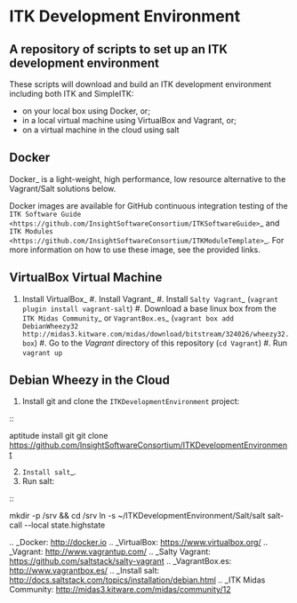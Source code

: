 ITK Development Environment
===========================
A repository of scripts to set up an ITK development environment
----------------------------------------------------------------

These scripts will download and build an ITK
development environment including both ITK and SimpleITK:

* on your local box using Docker, or;
* in a local virtual machine using VirtualBox and Vagrant, or;
* on a virtual machine in the cloud using salt

Docker
------

Docker_ is a light-weight, high performance, low resource alternative to the
Vagrant/Salt solutions below.

Docker images are available for GitHub continuous integration testing of the
`ITK Software
Guide <https://github.com/InsightSoftwareConsortium/ITKSoftwareGuide>`_ and `ITK
Modules <https://github.com/InsightSoftwareConsortium/ITKModuleTemplate>`_. For
more information on how to use these image, see the provided links.

VirtualBox Virtual Machine
--------------------------

1. Install VirtualBox_
#. Install Vagrant_
#. Install `Salty Vagrant`_  (``vagrant plugin install vagrant-salt``)
#. Download a base linux box from the `ITK Midas Community`_ or `VagrantBox.es`_ (``vagrant box add DebianWheezy32 http://midas3.kitware.com/midas/download/bitstream/324026/wheezy32.box``)
#. Go to the *Vagrant* directory of this repository (``cd Vagrant``)
#. Run ``vagrant up``

Debian Wheezy in the Cloud
---------------------------

1. Install git and clone the `ITKDevelopmentEnvironment` project:

::

  aptitude install git
  git clone https://github.com/InsightSoftwareConsortium/ITKDevelopmentEnvironment

2. `Install salt`_.
3. Run salt:

::

  mkdir -p /srv && cd /srv
  ln -s ~/ITKDevelopmentEnvironment/Salt/salt
  salt-call --local state.highstate

.. _Docker: http://docker.io
.. _VirtualBox: https://www.virtualbox.org/
.. _Vagrant: http://www.vagrantup.com/
.. _Salty Vagrant: https://github.com/saltstack/salty-vagrant
.. _VagrantBox.es: http://www.vagrantbox.es/
.. _Install salt: http://docs.saltstack.com/topics/installation/debian.html
.. _ITK Midas Community: http://midas3.kitware.com/midas/community/12
